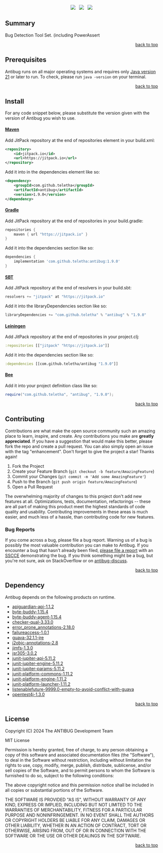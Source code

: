 <p align="center">
    <a href="https://docs.oracle.com/en/java/javase/21/"><img src="https://img.shields.io/badge/Java-Release%2021-green"/></a>
    <span>&nbsp;</span>
    <a href="https://jitpack.io/#teletha/antibug"><img src="https://img.shields.io/jitpack/v/github/teletha/antibug?label=Repository&color=green"></a>
    <span>&nbsp;</span>
    <a href="https://teletha.github.io/antibug"><img src="https://img.shields.io/website.svg?down_color=red&down_message=CLOSE&label=Official%20Site&up_color=green&up_message=OPEN&url=https%3A%2F%2Fteletha.github.io%2Fantibug"></a>
</p>

## Summary
Bug Detection Tool Set. (including PowerAssert
<p align="right"><a href="#top">back to top</a></p>






## Prerequisites
Antibug runs on all major operating systems and requires only [Java version 21](https://docs.oracle.com/en/java/javase/21/) or later to run.
To check, please run `java -version` on your terminal.
<p align="right"><a href="#top">back to top</a></p>

## Install
For any code snippet below, please substitute the version given with the version of Antibug you wish to use.
#### [Maven](https://maven.apache.org/)
Add JitPack repository at the end of repositories element in your build.xml:
```xml
<repository>
    <id>jitpack.io</id>
    <url>https://jitpack.io</url>
</repository>
```
Add it into in the dependencies element like so:
```xml
<dependency>
    <groupId>com.github.teletha</groupId>
    <artifactId>antibug</artifactId>
    <version>1.9.0</version>
</dependency>
```
#### [Gradle](https://gradle.org/)
Add JitPack repository at the end of repositories in your build.gradle:
```gradle
repositories {
    maven { url "https://jitpack.io" }
}
```
Add it into the dependencies section like so:
```gradle
dependencies {
    implementation 'com.github.teletha:antibug:1.9.0'
}
```
#### [SBT](https://www.scala-sbt.org/)
Add JitPack repository at the end of resolvers in your build.sbt:
```scala
resolvers += "jitpack" at "https://jitpack.io"
```
Add it into the libraryDependencies section like so:
```scala
libraryDependencies += "com.github.teletha" % "antibug" % "1.9.0"
```
#### [Leiningen](https://leiningen.org/)
Add JitPack repository at the end of repositories in your project.clj:
```clj
:repositories [["jitpack" "https://jitpack.io"]]
```
Add it into the dependencies section like so:
```clj
:dependencies [[com.github.teletha/antibug "1.9.0"]]
```
#### [Bee](https://teletha.github.io/bee)
Add it into your project definition class like so:
```java
require("com.github.teletha", "antibug", "1.9.0");
```
<p align="right"><a href="#top">back to top</a></p>


## Contributing
Contributions are what make the open source community such an amazing place to learn, inspire, and create. Any contributions you make are **greatly appreciated**.
If you have a suggestion that would make this better, please fork the repo and create a pull request. You can also simply open an issue with the tag "enhancement".
Don't forget to give the project a star! Thanks again!

1. Fork the Project
2. Create your Feature Branch (`git checkout -b feature/AmazingFeature`)
3. Commit your Changes (`git commit -m 'Add some AmazingFeature'`)
4. Push to the Branch (`git push origin feature/AmazingFeature`)
5. Open a Pull Request

The overwhelming majority of changes to this project don't add new features at all. Optimizations, tests, documentation, refactorings -- these are all part of making this product meet the highest standards of code quality and usability.
Contributing improvements in these areas is much easier, and much less of a hassle, than contributing code for new features.

### Bug Reports
If you come across a bug, please file a bug report. Warning us of a bug is possibly the most valuable contribution you can make to Antibug.
If you encounter a bug that hasn't already been filed, [please file a report](https://github.com/teletha/antibug/issues/new) with an [SSCCE](http://sscce.org/) demonstrating the bug.
If you think something might be a bug, but you're not sure, ask on StackOverflow or on [antibug-discuss](https://github.com/teletha/antibug/discussions).
<p align="right"><a href="#top">back to top</a></p>


## Dependency
Antibug depends on the following products on runtime.
* [apiguardian-api-1.1.2](https://mvnrepository.com/artifact/org.apiguardian/apiguardian-api/1.1.2)
* [byte-buddy-1.15.4](https://mvnrepository.com/artifact/net.bytebuddy/byte-buddy/1.15.4)
* [byte-buddy-agent-1.15.4](https://mvnrepository.com/artifact/net.bytebuddy/byte-buddy-agent/1.15.4)
* [checker-qual-3.33.0](https://mvnrepository.com/artifact/org.checkerframework/checker-qual/3.33.0)
* [error_prone_annotations-2.18.0](https://mvnrepository.com/artifact/com.google.errorprone/error_prone_annotations/2.18.0)
* [failureaccess-1.0.1](https://mvnrepository.com/artifact/com.google.guava/failureaccess/1.0.1)
* [guava-32.1.1-jre](https://mvnrepository.com/artifact/com.google.guava/guava/32.1.1-jre)
* [j2objc-annotations-2.8](https://mvnrepository.com/artifact/com.google.j2objc/j2objc-annotations/2.8)
* [jimfs-1.3.0](https://mvnrepository.com/artifact/com.google.jimfs/jimfs/1.3.0)
* [jsr305-3.0.2](https://mvnrepository.com/artifact/com.google.code.findbugs/jsr305/3.0.2)
* [junit-jupiter-api-5.11.2](https://mvnrepository.com/artifact/org.junit.jupiter/junit-jupiter-api/5.11.2)
* [junit-jupiter-engine-5.11.2](https://mvnrepository.com/artifact/org.junit.jupiter/junit-jupiter-engine/5.11.2)
* [junit-jupiter-params-5.11.2](https://mvnrepository.com/artifact/org.junit.jupiter/junit-jupiter-params/5.11.2)
* [junit-platform-commons-1.11.2](https://mvnrepository.com/artifact/org.junit.platform/junit-platform-commons/1.11.2)
* [junit-platform-engine-1.11.2](https://mvnrepository.com/artifact/org.junit.platform/junit-platform-engine/1.11.2)
* [junit-platform-launcher-1.11.2](https://mvnrepository.com/artifact/org.junit.platform/junit-platform-launcher/1.11.2)
* [listenablefuture-9999.0-empty-to-avoid-conflict-with-guava](https://mvnrepository.com/artifact/com.google.guava/listenablefuture/9999.0-empty-to-avoid-conflict-with-guava)
* [opentest4j-1.3.0](https://mvnrepository.com/artifact/org.opentest4j/opentest4j/1.3.0)
<p align="right"><a href="#top">back to top</a></p>


## License
Copyright (C) 2024 The ANTIBUG Development Team

MIT License

Permission is hereby granted, free of charge, to any person obtaining a copy
of this software and associated documentation files (the "Software"), to deal
in the Software without restriction, including without limitation the rights
to use, copy, modify, merge, publish, distribute, sublicense, and/or sell
copies of the Software, and to permit persons to whom the Software is
furnished to do so, subject to the following conditions:

The above copyright notice and this permission notice shall be included in all
copies or substantial portions of the Software.

THE SOFTWARE IS PROVIDED "AS IS", WITHOUT WARRANTY OF ANY KIND, EXPRESS OR
IMPLIED, INCLUDING BUT NOT LIMITED TO THE WARRANTIES OF MERCHANTABILITY,
FITNESS FOR A PARTICULAR PURPOSE AND NONINFRINGEMENT. IN NO EVENT SHALL THE
AUTHORS OR COPYRIGHT HOLDERS BE LIABLE FOR ANY CLAIM, DAMAGES OR OTHER
LIABILITY, WHETHER IN AN ACTION OF CONTRACT, TORT OR OTHERWISE, ARISING FROM,
OUT OF OR IN CONNECTION WITH THE SOFTWARE OR THE USE OR OTHER DEALINGS IN THE
SOFTWARE.
<p align="right"><a href="#top">back to top</a></p>